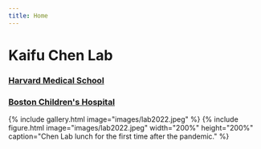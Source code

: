 ```yaml
---
title: Home
---
```

# Kaifu Chen Lab
### [Harvard Medical School](https://hms.harvard.edu)
### [Boston Children's Hospital](http://www.childrenshospital.org)

{%
  include gallery.html
  image="images/lab2022.jpeg"
%}
{%
  include figure.html
  image="images/lab2022.jpeg"
  width="200%"
  height="200%"
  caption="Chen Lab lunch for the first time after the pandemic."
%}
